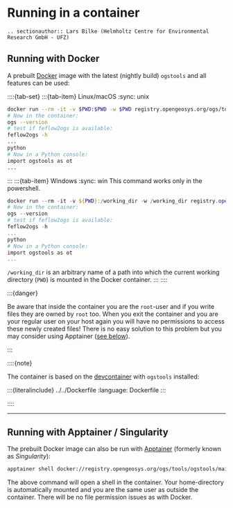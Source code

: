 # Running in a container

```{eval-rst}
.. sectionauthor:: Lars Bilke (Helmholtz Centre for Environmental Research GmbH - UFZ)
```

## Running with Docker

A prebuilt [Docker](https://www.docker.com) image with the latest (nightly build) `ogstools` and all features can be used:

::::{tab-set}
:::{tab-item} Linux/macOS
:sync: unix

```bash
docker run --rm -it -v $PWD:$PWD -w $PWD registry.opengeosys.org/ogs/tools/ogstools/main-3.10
# Now in the container:
ogs --version
# test if feflow2ogs is available:
feflow2ogs -h
...
python
# Now in a Python console:
import ogstools as ot
...
```

:::
:::{tab-item} Windows
:sync: win
This command works only in the powershell.

```powershell
docker run --rm -it -v ${PWD}:/working_dir -w /working_dir registry.opengeosys.org/ogs/tools/ogstools/main-3.10
# Now in the container:
ogs --version
# test if feflow2ogs is available:
feflow2ogs -h
...
python
# Now in a Python console:
import ogstools as ot
...
```

`/working_dir` is an arbitrary name of a path into which the current working directory (`PWD`) is mounted in the Docker container.
:::
::::

:::{danger}

Be aware that inside the container you are the `root`-user and if you write files they are owned by `root` too. When you exit the container and you are your regular user on your host again you will have no permissions to access these newly created files! There is no easy solution to this problem but you may consider using Apptainer ([see below](#running-with-apptainer--singularity)).

:::

::::{note}

The container is based on the [devcontainer](../development/index.md#container-specification) with `ogstools` installed:

:::{literalinclude} ../../Dockerfile
:language: Dockerfile
:::

::::

______________________________________________________________________

## Running with Apptainer / Singularity

The prebuilt Docker image can also be run with [Apptainer](https://apptainer.org) (formerly known as *Singularity*):

```bash
apptainer shell docker://registry.opengeosys.org/ogs/tools/ogstools/main-3.10
```

The above command will open a shell in the container. Your home-directory is automatically mounted and you are the same user as outside the container. There will be no file permission issues as with Docker.
````
